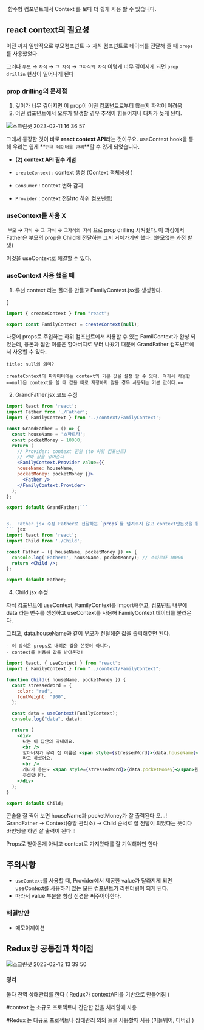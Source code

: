 
 함수형 컴포넌트에서 Context 를 보다 더 쉽게 사용 할 수 있습니다.

## react context의 필요성
    
이전 까지 일반적으로 부모컴포넌트 → 자식 컴포넌트로 데이터를 전달해 줄 때 `props` 를 사용했었다.

그러나 `부모` → `자식` → `그 자식` → `그자식의 자식` 이렇게 너무 깊어지게 되면 `prop drillin` 현상이 일어나게 된다


### prop drilling의 문제점


1.  깊이가 너무 깊어지면 이 prop이 어떤 컴포넌트로부터 왔는지 파악이 어려움
2.  어떤 컴포넌트에서 오류가 발생할 경우 추적이 힘들어지니 대처가 늦게 된다.

![스크린샷 2023-02-11 16 36 57](https://user-images.githubusercontent.com/95469708/218246603-8cb89a79-fa6f-4380-97fc-efc73d8743b6.png)

그래서 등장한 것이 바로 **react context API**라는 것이구요. useContext hook을 통해 우리는 쉽게 **`전역 데이터를 관리`**할 수 있게 되었습니다.

-   **(2) context API 필수 개념**
-   `createContext` : context 생성 (Context 객체생성 )

-   `Consumer` : context 변화 감지 

-   `Provider` : context 전달(to 하위 컴포넌트)


### useContext를 사용 X 

 `부모` → `자식` → `그 자식` → `그자식의 자식` 으로 prop drilling 시켜줬다. 이 과정에서 Father은 부모의 prop을 Child에 전달하는 그저 거쳐가기만 했다. (쓸모없는 과정 발생)

이것을 useContext로 해결할 수 있다.

### useContext 사용 했을 때

1.  우선 context 라는 폴더를 만들고 FamilyContext.jsx를 생성한다.

[
```FamilyContext.jsx
import { createContext } from "react";

export const FamilyContext = createContext(null);
```


나중에 props로 주입하는 하위 컴포넌트에서 사용할 수 있는 FamilContext가 완성 되었는데, 용돈과 집안 이름은 할아버지로 부터 나왔기 때문에 GrandFather 컴포넌트에서 사용할 수 있다.

```
title: null의 의미?

createContext의 파라미터에는 context의 기본 값을 설정 할 수 있다. 여기서 사용한 ==null은 context를 쓸 때 값을 따로 지정하지 않을 경우 사용되는 기본 값이다.== 
```

2.  GrandFather.jsx 코드 수정


```jsx 
import React from 'react';
import Father from './Father';
import { FamilyContext } from '../context/FamilyContext';

const GrandFather = () => {
  const houseName = '스파르타';
  const pocketMoney = 10000;
  return (
    // Provider: context 전달 (to 하위 컴포넌트)
    // 키와 값을 넣어준다 
    <FamilyContext.Provider value={{ 
    houseName: houseName, 
    pocketMoney: pocketMoney }}>
      <Father />
    </FamilyContext.Provider>
  );
};

export default GrandFather;```


3.  Father.jsx 수정 Father로 전달하는 `props`를 넘겨주지 않고 context만든것을 통해 외부로 접근할 수 있게 해준다.
``` jsx
import React from 'react';
import Child from './Child';

const Father = ({ houseName, pocketMoney }) => {
  console.log('Father:', houseName, pocketMoney); // 스파르타 10000
  return <Child />;
};

export default Father;
```


4.  Child.jsx 수정

자식 컴포넌트에 useContext, FamilyContext를 import해주고, 컴포넌트 내부에 data 라는 변수를 생성하고 useContext를 사용해 FamilyContext 데이터를 불러온다.

그리고, data.houseName과 같이 부모가 전달해준 값을 출력해주면 된다.

```
- 이 방식은 props로 내려준 값을 쓴것이 아니다. 
- context를 이용해 값을 받아온것!
```


```jsx
import React, { useContext } from "react";
import { FamilyContext } from "../context/FamilyContext";

function Child({ houseName, pocketMoney }) {
  const stressedWord = {
    color: "red",
    fontWeight: "900",
  };

  const data = useContext(FamilyContext);
  console.log("data", data);

  return (
    <div>
      나는 이 집안의 막내에요.
      <br />
      할아버지가 우리 집 이름은 <span style={stressedWord}>{data.houseName}</span>
      라고 하셨어요.
      <br />
      게다가 용돈도 <span style={stressedWord}>{data.pocketMoney}</span>원만큼이나
      주셨답니다.
    </div>
  );
}

export default Child;
```

콘솔을 잘 찍어 보면 houseName과 pocketMoney가 잘 출력된다 
오…! GrandFather → Context(중앙 관리소) → Child 순서로 잘 전달이 되었다는 뜻이다 
바인딩을 하면 잘 출력이 된다 !! 

Props로 받아온게 아니고 context로 가져왔다를 잘 기억해야만 한다 

## 주의사항

-   `useContext`를 사용할 때, Provider에서 제공한 value가 달라지게 되면 useContext를 사용하기 있는 모든 컴포넌트가 리렌더링이 되게 된다.
-   따라서 value 부분을 항상 신경을 써주어야한다.

### 해결방안 

- 메모이제이션



## Redux랑 공통점과 차이점 

 
![스크린샷 2023-02-12 13 39 50](https://user-images.githubusercontent.com/95469708/218293334-af8c38b1-acbe-4ae7-a028-980a07a42e32.png)


#### 정리 
둘다 전역 상태관리를 한다 (  Redux가 contextAPI를 기반으로 만들어짐 )

#context 는 소규모 프로젝트나 간단한 값을 처리할때 사용 

#Redux   는 대규모 프로젝트나 상태관리 외의 들을 사용할때 사용 (미들웨어, 디버깅 )




